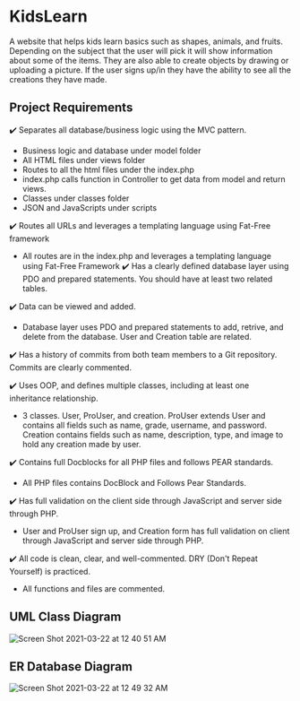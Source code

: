 # KidsLearn
A website that helps kids learn basics such as shapes, animals, and fruits. Depending on the subject that the user will pick it will show information about some of the items. They are also able to create objects by drawing or uploading a picture. If the user signs up/in they have the ability to see all the creations they have made. 
## Project Requirements
:heavy_check_mark: Separates all database/business logic using the MVC pattern.
  * Business logic and database under model folder
  * All HTML files under views folder
  * Routes to all the html files under the index.php
  * index.php calls function in Controller to get data from model and return views.
  * Classes under classes folder
  * JSON and JavaScripts under scripts

:heavy_check_mark: Routes all URLs and leverages a templating language using Fat-Free framework

  * All routes are in the index.php and leverages a templating language using Fat-Free Framework 
:heavy_check_mark: Has a clearly defined database layer using PDO and prepared statements. You should have at least two related tables.

:heavy_check_mark: Data can be viewed and added.
  * Database layer uses PDO and prepared statements to add, retrive, and delete from the database. User and Creation table are related.

:heavy_check_mark: Has a history of commits from both team members to a Git repository. Commits are clearly commented. 

:heavy_check_mark: Uses OOP, and defines multiple classes, including at least one inheritance relationship.
  * 3 classes. User, ProUser, and creation. ProUser extends User and contains all fields such as name, grade, username, and password. Creation contains fields such as name, description, type, and image to hold any creation made by user. 

:heavy_check_mark: Contains full Docblocks for all PHP files and follows PEAR standards. 
  * All PHP files contains DocBlock and Follows Pear Standards. 

:heavy_check_mark: Has full validation on the client side through JavaScript and server side through PHP.
  * User and ProUser sign up, and Creation form has full validation on client through JavaScript and server side through PHP.

:heavy_check_mark: All code is clean, clear, and well-commented. DRY (Don't Repeat Yourself) is practiced.
  * All functions and files are commented. 

## UML Class Diagram
  ![Screen Shot 2021-03-22 at 12 40 51 AM](https://user-images.githubusercontent.com/58874516/111955837-44994900-8aa7-11eb-9ecb-d9d7b9268365.png)

## ER Database Diagram
![Screen Shot 2021-03-22 at 12 49 32 AM](https://user-images.githubusercontent.com/58874516/111956834-7bbc2a00-8aa8-11eb-9ec7-e4c98bc3ce37.png)

